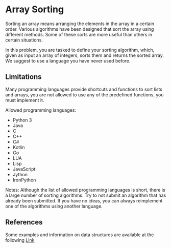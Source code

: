 # Array Sorting

Sorting an array means arranging the elements in the array in a certain order. 
Various algorithms have been designed that sort the array using different methods. 
Some of these sorts are more useful than others in certain situations.

In this problem, you are tasked to define your sorting algorithm, which, given as input an array of integers, sorts them and returns the sorted array.
We suggest to use a language you have never used before.

## Limitations

Many programming languages provide shortcuts and functions to sort lists and arrays, you are not allowed to use any of the predefined functions, you must implement it.

Allowed programming languages:
- Python 3
- Java
- C
- C++
- C#
- Kotlin
- Go
- LUA
- Lisp
- JavaScript
- Jython
- IronPython

Notes: Although the list of allowed programming languages is short, there is a large number of sorting algorithms.
Try to not submit an algorithm that has already been submitted.
If you have no ideas, you can always reimplement one of the algorithms using another language.

## References
Some examples and information on data structures are available at the following [Link](https://www.thedshandbook.com/)
